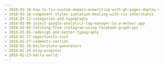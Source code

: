 ```yaml
---
- 2018-03-16-how-to-fix-custom-domain-ovewriting-with-gh-pages-deploy-script
- 2018-03-16-component-styles-isolation-dealing-with-css-inheritance
- 2018-03-13-categories-and-typography
- 2018-03-06-inject-google-analytics-tag-manager-in-a-meteor-app
- 2018-03-05-fetching-from-instagram-using-facebook-graph-api
- 2018-03-05-redesign-and-better-typography
- 2018-02-27-opportunity-cost
- 2018-02-27-comments-section
- 2018-02-26-boilerplate-generators
- 2018-02-26-blog-progress
- 2018-02-23-hello-world
---
```

